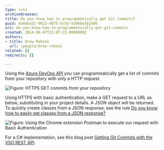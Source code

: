 ```yaml
---
type: rule
archivedreason: 
title: Do you know how to programmatically get Git commits?
guid: 4a4daa31-0812-4975-bc5b-52066e3b1dd6
uri: do-you-know-how-to-programmatically-get-git-commits
created: 2014-08-07T23:07:23.0000000Z
authors:
- title: Drew Robson
  url: /people/drew-robson
related: []
redirects: []

---
```


Using the [Azure DevOps API](https://docs.microsoft.com/en-us/rest/api/azure/devops/git/commits/get-commits?view=azure-devops-rest-6.0) you can programmatically get a list of commits from your repository with only a HTTP request.

![Figure: HTTPS GET commits from your repository](devops-get-commits.png)

Using HTTPS with basic authentication, make a GET request to a URL as below, substituting in your project details. A JSON object will be returned. To quickly create classes from a JSON response, see the rule [Do you know how to easily get classes from a JSON response?](/do-you-know-how-to-easily-get-classes-from-a-json-response)

![Figure: Using the Chrome extension Postman to execute our request with Basic Authentication](8-08-2014-4-24-34-PM-compressor.png)

For a C# implementation, see this blog post [Getting Git Commits with the VSO REST API](http://blog.damianbrady.com.au/2014/09/02/getting-git-commits-with-the-vso-rest-api/).
